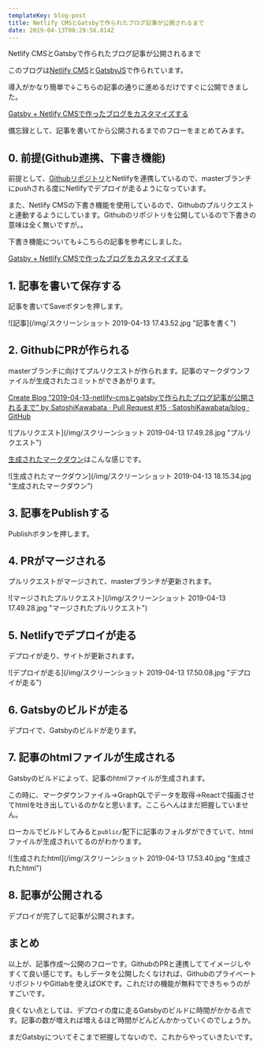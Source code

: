 ```yaml
---
templateKey: blog-post
title: Netlify CMSとGatsbyで作られたブログ記事が公開されるまで
date: 2019-04-13T08:29:58.814Z
---
```

Netlify CMSとGatsbyで作られたブログ記事が公開されるまで

このブログは[Netlify CMS](https://www.netlifycms.org/)と[GatsbyJS](https://www.gatsbyjs.org/)で作られています。

導入がかなり簡単で↓こちらの記事の通りに進めるだけですぐに公開できました。

[Gatsby + Netlify CMSで作ったブログをカスタマイズする](https://shibe97.com/blog/gatsby-netlify-cms/)

備忘録として、記事を書いてから公開されるまでのフローをまとめてみます。

## 0. 前提(Github連携、下書き機能)

前提として、[Githubリポジトリ](https://github.com/SatoshiKawabata/blog)とNetlifyを連携しているので、masterブランチにpushされる度にNetlifyでデプロイが走るようになっています。

また、Netlify CMSの下書き機能を使用しているので、Githubのプルリクエストと連動するようにしています。Githubのリポジトリを公開しているので下書きの意味は全く無いですが。。

下書き機能についても↓こちらの記事を参考にしました。

[Gatsby + Netlify CMSで作ったブログをカスタマイズする](https://shibe97.com/blog/gatsby-netlify-cms/)

## 1. 記事を書いて保存する

記事を書いてSaveボタンを押します。

![記事](/img/スクリーンショット 2019-04-13 17.43.52.jpg "記事を書く")

## 2. GithubにPRが作られる

masterブランチに向けてプルリクエストが作られます。記事のマークダウンファイルが生成されたコミットができあがります。

[Create Blog “2019-04-13-netlify-cmsとgatsbyで作られたブログ記事が公開されるまで” by SatoshiKawabata · Pull Request #15 · SatoshiKawabata/blog · GitHub](https://github.com/SatoshiKawabata/blog/pull/15)

![プルリクエスト](/img/スクリーンショット 2019-04-13 17.49.28.jpg "プルリクエスト")

[生成されたマークダウン](https://github.com/SatoshiKawabata/blog/pull/15/files)はこんな感じです。

![生成されたマークダウン](/img/スクリーンショット 2019-04-13 18.15.34.jpg "生成されたマークダウン")

## 3. 記事をPublishする

Publishボタンを押します。

## 4. PRがマージされる

プルリクエストがマージされて、masterブランチが更新されます。

![マージされたプルリクエスト](/img/スクリーンショット 2019-04-13 17.49.28.jpg "マージされたプルリクエスト")

## 5. Netlifyでデプロイが走る

デプロイが走り、サイトが更新されます。

![デプロイが走る](/img/スクリーンショット 2019-04-13 17.50.08.jpg "デプロイが走る")

## 6. Gatsbyのビルドが走る

デプロイで、Gatsbyのビルドが走ります。

## 7. 記事のhtmlファイルが生成される

Gatsbyのビルドによって、記事のhtmlファイルが生成されます。

この時に、マークダウンファイル→GraphQLでデータを取得→Reactで描画させてhtmlを吐き出しているのかなと思います。ここらへんはまだ把握していません。

ローカルでビルドしてみると`public/`配下に記事のフォルダができていて、htmlファイルが生成されいてるのがわかります。

![生成されたhtml](/img/スクリーンショット 2019-04-13 17.53.40.jpg "生成されたhtml")

## 8. 記事が公開される

デプロイが完了して記事が公開されます。

## まとめ

以上が、記事作成〜公開のフローです。GithubのPRと連携しててイメージしやすくて良い感じです。もしデータを公開したくなければ、GithubのプライベートリポジトリやGitlabを使えばOKです。これだけの機能が無料でできちゃうのがすごいです。

良くない点としては、デプロイの度に走るGatsbyのビルドに時間がかかる点です。記事の数が増えれば増えるほど時間がどんどんかかっていくのでしょうか。

まだGatsbyについてそこまで把握してないので、これからやっていきたいです。
